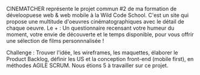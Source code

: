 CINEMATCHER représente le projet commun #2 de ma formation de déveloopuese web & web mobile à la Wild Code School.
C'est un site qui propose une multitude d'oeuvres cinématographiques avec le détail de chaque oeuvre.
Le + : Un questionnaire recensant votre humeur du moment, votre envie de découverte et le temps disponible, pour vous offrir une sélection de films personnnalisée !

Challenge : Trouver l'idée, les wireframes, les maquettes, élaborer le Product Backlog, définir les US et la conception front-end (mobile first), en méthodes AGILE SCRUM.
Nous étions 5 à travailler sur ce projet.
